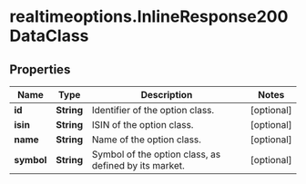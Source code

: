 # realtimeoptions.InlineResponse200DataClass

## Properties

Name | Type | Description | Notes
------------ | ------------- | ------------- | -------------
**id** | **String** | Identifier of the option class. | [optional] 
**isin** | **String** | ISIN of the option class. | [optional] 
**name** | **String** | Name of the option class. | [optional] 
**symbol** | **String** | Symbol of the option class, as defined by its market. | [optional] 



